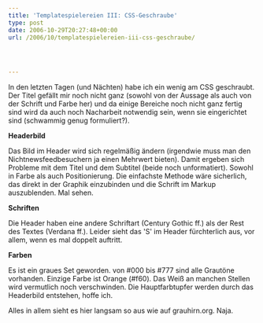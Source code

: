 ```yaml
---
title: 'Templatespielereien III: CSS-Geschraube'
type: post
date: 2006-10-29T20:27:48+00:00
url: /2006/10/templatespielereien-iii-css-geschraube/




---
```

In den letzten Tagen (und Nächten) habe ich ein wenig am <span class="caps">CSS</span> geschraubt. Der Titel gefällt mir noch nicht ganz (sowohl von der Aussage als auch von der Schrift und Farbe her) und da einige Bereiche noch nicht ganz fertig sind wird da auch noch Nacharbeit notwendig sein, wenn sie eingerichtet sind (schwammig genug formuliert?).

**Headerbild**

Das Bild im Header wird sich regelmäßig ändern (irgendwie muss man den Nichtnewsfeedbesuchern ja einen Mehrwert bieten). Damit ergeben sich Probleme mit dem Titel und dem Subtitel (beide noch unformatiert). Sowohl in Farbe als auch Positionierung. Die einfachste Methode wäre sicherlich, das direkt in der Graphik einzubinden und die Schrift im Markup auszublenden. Mal sehen.

**Schriften**

Die Header haben eine andere Schriftart (Century Gothic ff.) als der Rest des Textes (Verdana ff.). Leider sieht das 'S' im Header fürchterlich aus, vor allem, wenn es mal doppelt auftritt.

**Farben**

Es ist ein graues Set geworden. von #000 bis #777 sind alle Grautöne vorhanden. Einzige Farbe ist Orange (#f60). Das Weiß an manchen Stellen wird vermutlich noch verschwinden. Die Hauptfarbtupfer werden durch das Headerbild entstehen, hoffe ich.

Alles in allem sieht es hier langsam so aus wie auf grauhirn.org. Naja.
